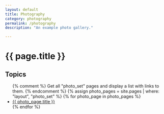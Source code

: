 ```yaml
---
layout: default
title: Photography
category: photography
permalink: /photography
description: "An example photo gallery."

---
```

<h1>
  {{ page.title }}
</h1>

<h2>Topics</h2>
<ul>
  {% comment %}
    Get all "photo_set" pages and display a list with links to them.
  {% endcomment %}
  {% assign photo_pages = site.pages | where: "layout", "photo_set" %}
  {% for photo_page in photo_pages %}
    <li>
      <a href="{{ photo_page.url | prepend: site.baseurl }}">{{ photo_page.title }}</a>
    </li>
  {% endfor %}
</ul>
